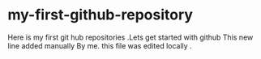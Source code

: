 # my-first-github-repository
Here is my first git hub repositories .Lets get started with github
This new line added manually By me. this file was edited locally .
